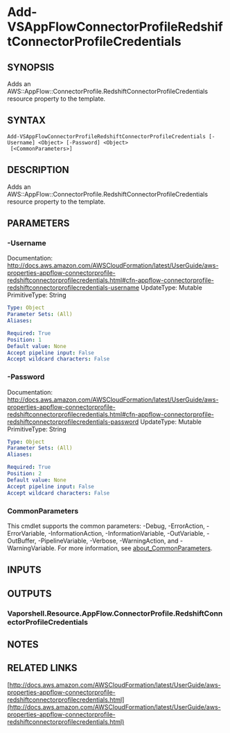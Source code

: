 # Add-VSAppFlowConnectorProfileRedshiftConnectorProfileCredentials

## SYNOPSIS
Adds an AWS::AppFlow::ConnectorProfile.RedshiftConnectorProfileCredentials resource property to the template.

## SYNTAX

```
Add-VSAppFlowConnectorProfileRedshiftConnectorProfileCredentials [-Username] <Object> [-Password] <Object>
 [<CommonParameters>]
```

## DESCRIPTION
Adds an AWS::AppFlow::ConnectorProfile.RedshiftConnectorProfileCredentials resource property to the template.

## PARAMETERS

### -Username
Documentation: http://docs.aws.amazon.com/AWSCloudFormation/latest/UserGuide/aws-properties-appflow-connectorprofile-redshiftconnectorprofilecredentials.html#cfn-appflow-connectorprofile-redshiftconnectorprofilecredentials-username
UpdateType: Mutable
PrimitiveType: String

```yaml
Type: Object
Parameter Sets: (All)
Aliases:

Required: True
Position: 1
Default value: None
Accept pipeline input: False
Accept wildcard characters: False
```

### -Password
Documentation: http://docs.aws.amazon.com/AWSCloudFormation/latest/UserGuide/aws-properties-appflow-connectorprofile-redshiftconnectorprofilecredentials.html#cfn-appflow-connectorprofile-redshiftconnectorprofilecredentials-password
UpdateType: Mutable
PrimitiveType: String

```yaml
Type: Object
Parameter Sets: (All)
Aliases:

Required: True
Position: 2
Default value: None
Accept pipeline input: False
Accept wildcard characters: False
```

### CommonParameters
This cmdlet supports the common parameters: -Debug, -ErrorAction, -ErrorVariable, -InformationAction, -InformationVariable, -OutVariable, -OutBuffer, -PipelineVariable, -Verbose, -WarningAction, and -WarningVariable. For more information, see [about_CommonParameters](http://go.microsoft.com/fwlink/?LinkID=113216).

## INPUTS

## OUTPUTS

### Vaporshell.Resource.AppFlow.ConnectorProfile.RedshiftConnectorProfileCredentials
## NOTES

## RELATED LINKS

[http://docs.aws.amazon.com/AWSCloudFormation/latest/UserGuide/aws-properties-appflow-connectorprofile-redshiftconnectorprofilecredentials.html](http://docs.aws.amazon.com/AWSCloudFormation/latest/UserGuide/aws-properties-appflow-connectorprofile-redshiftconnectorprofilecredentials.html)

